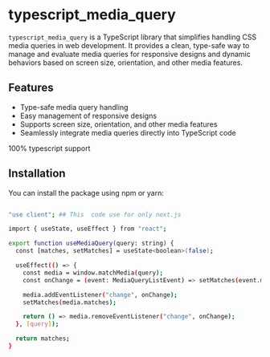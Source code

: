 # typescript_media_query

`typescript_media_query` is a TypeScript library that simplifies handling CSS media queries in web development. It provides a clean, type-safe way to manage and evaluate media queries for responsive designs and dynamic behaviors based on screen size, orientation, and other media features.

## Features
- Type-safe media query handling
- Easy management of responsive designs
- Supports screen size, orientation, and other media features
- Seamlessly integrate media queries directly into TypeScript code

100% typescript support

## Installation

You can install the package using npm or yarn:

```bash

"use client"; ## This  code use for only next.js

import { useState, useEffect } from "react";

export function useMediaQuery(query: string) {
  const [matches, setMatches] = useState<boolean>(false);

  useEffect(() => {
    const media = window.matchMedia(query);
    const onChange = (event: MediaQueryListEvent) => setMatches(event.matches);

    media.addEventListener("change", onChange);
    setMatches(media.matches);

    return () => media.removeEventListener("change", onChange);
  }, [query]);

  return matches;
}

```




